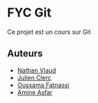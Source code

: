# FYC Git
Ce projet est un cours sur Git

## Auteurs
- [Nathan Viaud](https://github.com/NathanViaud)
- [Julien Clerc](https://github.com/Julien-Clerc)
- [Oussama Fatnassi](https://github.com/OussamaFatnassi)
- [Amine Asfar](https://github.com/amine-asfar)

